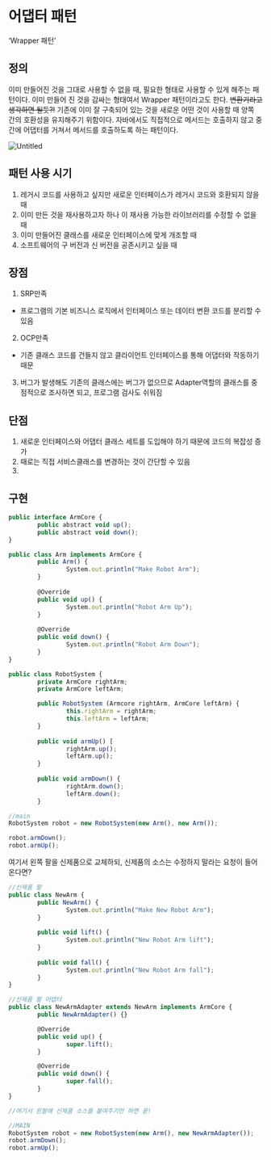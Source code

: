 # 어댑터 패턴

‘Wrapper 패턴’

## 정의

 이미 만들어진 것을 그대로 사용할 수 없을 때, 필요한 형태로 사용할 수 있게 해주는 패턴이다. 이미 만들어 진 것을 감싸는 형태여서 Wrapper 패턴이라고도 한다. ~~변환기라고 생각하면 될듯?!~~ 기존에 이미 잘 구축되어 있는 것을 새로운 어떤 것이 사용할 때 양쪽 간의 호환성을 유지해주기 위함이다. 자바에서도 직접적으로 메서드는 호출하지 않고 중간에 어댑터를 거쳐서 메서드를 호출하도록 하는 패턴이다.

![Untitled](%E1%84%8B%E1%85%A5%E1%84%83%E1%85%A2%E1%86%B8%E1%84%90%E1%85%A5%20%E1%84%91%E1%85%A2%E1%84%90%E1%85%A5%E1%86%AB%2063b58eec09f147b789c2c206c5db5b78/Untitled.png)

## 패턴 사용 시기

1. 레거시 코드를 사용하고 싶지만 새로운 인터페이스가 레거시 코드와 호환되지 않을 때
2. 이미 만든 것을 재사용하고자 하나 이 재사용 가능한 라이브러리를 수정할 수 없을 때
3. 이미 만들어진 클래스를 새로운 인터페이스에 맞게 개조할 때
4. 소프트웨어의 구 버전과 신 버전을 공존시키고 싶을 때

## 장점

1. SRP만족
- 프로그램의 기본 비즈니스 로직에서 인터페이스 또는 데이터 변환 코드를 분리할 수 있음
2. OCP만족
- 기존 클래스 코드를 건들지 않고 클라이언트 인터페이스를 통해 어댑터와 작동하기 때문
3. 버그가 발생해도 기존의 클래스에는 버그가 없으므로 Adapter역할의 클래스를 중점적으로 조사하면 되고, 프로그램 검사도 쉬워짐

## 단점

1. 새로운 인터페이스와 어댑터 클래스 세트를 도입해야 하기 때문에 코드의 복잡성 증가
2. 때로는 직접 서비스클래스를 변경하는 것이 간단할 수 있음
3. 

## 구현

```jsx
public interface ArmCore {
		public abstract void up();
		public abstract void down();
}

public class Arm implements ArmCore {
		public Arm() {
				System.out.println("Make Robot Arm");
		}
		
		@Override
		public void up() {
				System.out.println("Robot Arm Up");
		}
		
		@Override
		public void down() {
				System.out.println("Robot Arm Down");
		}
}

public class RobotSystem {
		private ArmCore rightArm;
		private ArmCore leftArm;

		public RobotSystem (Armcore rightArm, ArmCore leftArm) {
				this.rightArm = rightArm;
				this.leftArm = leftArm;
		}
	
		public void armUp() [
				rightArm.up();
				leftArm.up();
		}
	
		public void armDown() {
				rightArm.down();
				leftArm.down();
		}

//main
RobotSystem robot = new RobotSystem(new Arm(), new Arm());

robot.armDown();
robot.armUp();
```

여기서 왼쪽 팔을 신제품으로 교체하되, 신제품의 소스는 수정하지 말라는 요청이 들어온다면?

```jsx
//신제품 팔
public class NewArm {
		public NewArm() {
				System.out.println("Make New Robot Arm");
		}
	
		public void lift() {
				System.out.println("New Robot Arm lift");
		}
		
		public void fall() {
				System.out.println("New Robot Arm fall");
		}
}

//신제품 팔 어댑터
public class NewArmAdapter extends NewArm implements ArmCore {
		public NewArmAdapter() {}

		@Override
		public void up() {
				super.lift();
		}

		@Override
		public void down() {
				super.fall(); 
		}
}

//여기서 왼팔에 신제품 소스를 붙여주기만 하면 끝!

//MAIN
RobotSystem robot = new RobotSystem(new Arm(), new NewArmAdapter());
robot.armDown();
robot.armUp();
```